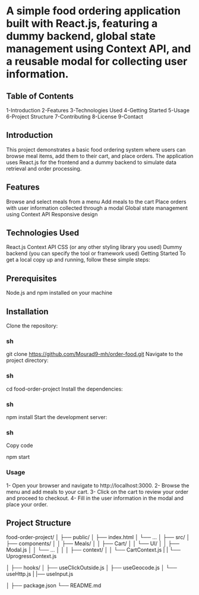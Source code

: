 # A simple food ordering application built with React.js, featuring a dummy backend, global state management using Context API, and a reusable modal for collecting user information.

## Table of Contents

1-Introduction
2-Features
3-Technologies Used
4-Getting Started
5-Usage
6-Project Structure
7-Contributing
8-License
9-Contact

## Introduction

This project demonstrates a basic food ordering system where users can browse meal items, add them to their cart, and place orders. The application uses React.js for the frontend and a dummy backend to simulate data retrieval and order processing.

## Features

Browse and select meals from a menu
Add meals to the cart
Place orders with user information collected through a modal
Global state management using Context API
Responsive design

## Technologies Used

React.js
Context API
CSS (or any other styling library you used)
Dummy backend (you can specify the tool or framework used)
Getting Started
To get a local copy up and running, follow these simple steps:

## Prerequisites

Node.js and npm installed on your machine

## Installation

Clone the repository:

### sh

git clone https://github.com/Mourad9-mh/order-food.git
Navigate to the project directory:

### sh

cd food-order-project
Install the dependencies:

### sh

npm install
Start the development server:

### sh

Copy code

npm start

### Usage

1- Open your browser and navigate to http://localhost:3000.
2- Browse the menu and add meals to your cart.
3- Click on the cart to review your order and proceed to checkout.
4- Fill in the user information in the modal and place your order.

## Project Structure

food-order-project/
│
├── public/
│ ├── index.html
│ └── ...
│
├── src/
│ ├── components/
│ │ ├── Meals/
│ │ ├── Cart/
│ │ └── UI/
│ │ ├── Modal.js
│ │ └── ...
│ │
│ ├── context/
│ │ └── CartContext.js
| | └── UprogressContext.js

│ ├── hooks/
│ ├── useClickOutside.js
│ ├── useGeocode.js
│ └── useHttp.js
| |── useInput.js

│
├── package.json
└── README.md
